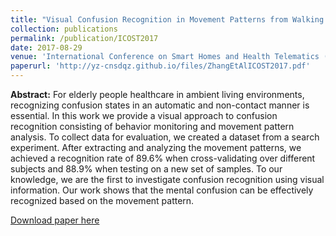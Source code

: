 ```yaml
---
title: "Visual Confusion Recognition in Movement Patterns from Walking Path and Motion Energy"
collection: publications
permalink: /publication/ICOST2017
date: 2017-08-29
venue: 'International Conference on Smart Homes and Health Telematics (ICOST)'
paperurl: 'http://yz-cnsdqz.github.io/files/ZhangEtAlICOST2017.pdf'
---
```

__Abstract:__ 
For elderly people healthcare in ambient living environments, recognizing confusion states in an automatic and non-contact manner is essential. In this work we provide a visual approach to confusion recognition consisting of behavior monitoring and movement pattern analysis. To collect data for evaluation, we created a dataset from a search experiment. After extracting and analyzing the movement patterns, we achieved a recognition rate of 89.6% when cross-validating over different subjects and 88.9% when testing on a new set of samples. To our knowledge, we are the first to investigate confusion recognition using visual information. Our work shows that the mental confusion can be effectively recognized based on the movement pattern.

[Download paper here](http://yz-cnsdqz.github.io/files/ZhangEtAlICOST2017.pdf)

